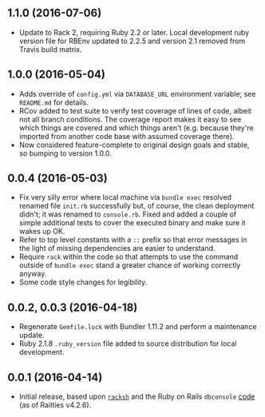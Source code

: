 ## 1.1.0 (2016-07-06)

* Update to Rack 2, requiring Ruby 2.2 or later. Local development ruby version file for RBEnv updated to 2.2.5 and version 2.1 removed from Travis build matrix.

## 1.0.0 (2016-05-04)

* Adds override of `config.yml` via `DATABASE_URL` environment variable; see `README.md` for details.
* RCov added to test suite to verify test coverage of lines of code, albeit not all branch conditions. The coverage report makes it easy to see which things are covered and which things aren't (e.g. because they're imported from another code base with assumed coverage there).
* Now considered feature-complete to original design goals and stable, so bumping to version 1.0.0.

## 0.0.4 (2016-05-03)

* Fix very silly error where local machine via `bundle exec` resolved renamed file `init.rb` successfully but, of course, the clean deployment didn't; it was renamed to `console.rb`. Fixed and added a couple of simple additional tests to cover the executed binary and make sure it wakes up OK.
* Refer to top level constants with a `::` prefix so that error messages in the light of missing dependencies are easier to understand.
* Require `rack` within the code so that attempts to use the command outside of `bundle exec` stand a greater chance of working correctly anyway.
* Some code style changes for legibility.

## 0.0.2, 0.0.3 (2016-04-18)

* Regenerate `Gemfile.lock` with Bundler 1.11.2 and perform a maintenance update.
* Ruby 2.1.8 `.ruby_version` file added to source distribution for local development.

## 0.0.1 (2016-04-14)

* Initial release, based upon [`racksh`](https://github.com/sickill/racksh) and the Ruby on Rails `dbconsole` [code](https://github.com/rails/rails/blob/master/railties/lib/rails/commands/dbconsole.rb) (as of Railties v4.2.6).
